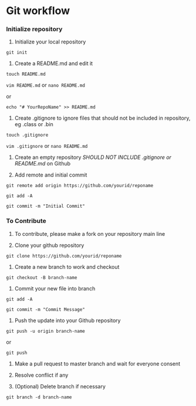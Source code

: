 # Git workflow

### Initialize repository

1. Initialize your local repository

  `git init`

1. Create a README.md and edit it

  `touch README.md`

  `vim README.md` or `nano README.md`

   or

   `echo "# YourRepoName" >> README.md`

1. Create .gitignore to ignore files that should not be included in repository, eg .class or .bin

  `touch .gitignore`

  `vim .gitignore` or `nano README.md`

1. Create an empty repository *SHOULD NOT INCLUDE .gitignore or README.md* on Github

1. Add remote and initial commit

  `git remote add origin https://github.com/yourid/reponame`

  `git add -A`

  `git commit -m "Initial Commit"`

### To Contribute

1. To contribute, please make a fork on your repository main line

1. Clone your github repository

  `git clone https://github.com/yourid/reponame`

1. Create a new branch to work and checkout

  `git checkout -B branch-name`

1. Commit your new file into branch

  `git add -A`

  `git commit -m "Commit Message"`

1. Push the update into your Github repository

  `git push -u origin branch-name`

  or
  
  `git push`

1. Make a pull request to master branch and wait for everyone consent

1. Resolve conflict if any

1. (Optional) Delete branch if necessary

  `git branch -d branch-name`
